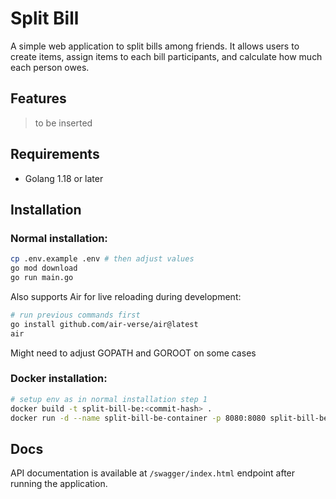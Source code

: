 # Split Bill

A simple web application to split bills among friends. It allows users to create items, assign items to each bill participants, and calculate how much each person owes.

## Features
> to be inserted

## Requirements
- Golang 1.18 or later

## Installation
### Normal installation:
```bash
cp .env.example .env # then adjust values
go mod download
go run main.go
```
Also supports Air for live reloading during development:
```bash
# run previous commands first
go install github.com/air-verse/air@latest
air
```
Might need to adjust GOPATH and GOROOT on some cases
### Docker installation:
```bash
# setup env as in normal installation step 1
docker build -t split-bill-be:<commit-hash> .
docker run -d --name split-bill-be-container -p 8080:8080 split-bill-be:<commit-hash>
```

## Docs
API documentation is available at `/swagger/index.html` endpoint after running the application.